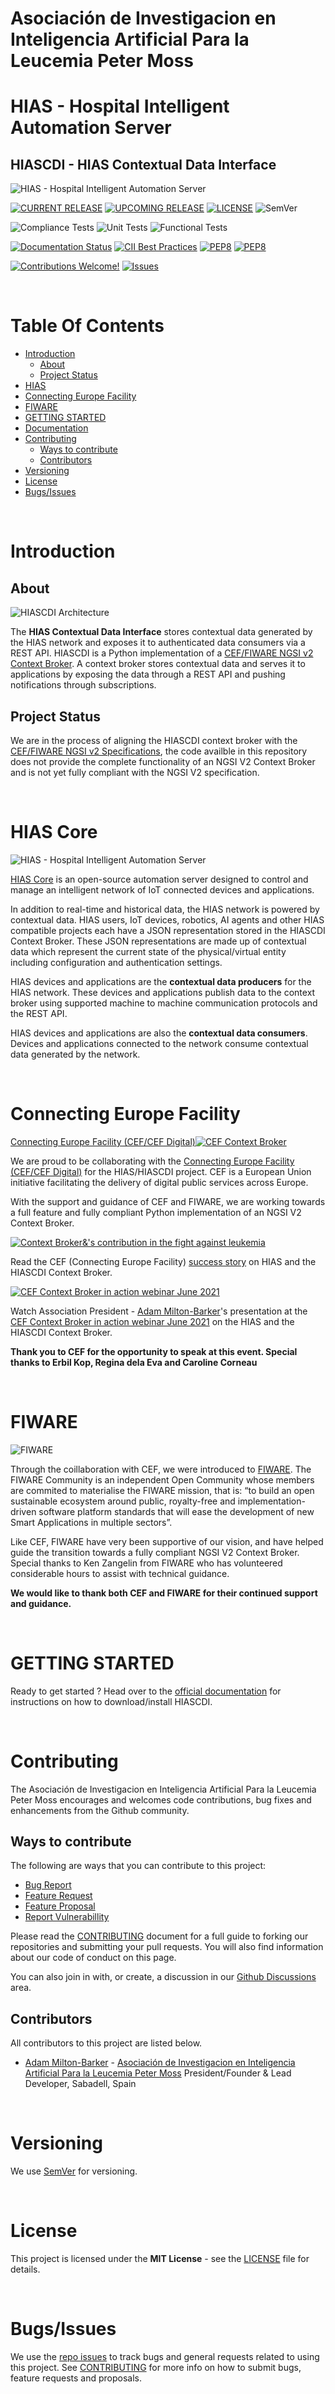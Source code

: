# Asociación de Investigacion en Inteligencia Artificial Para la Leucemia Peter Moss
# HIAS - Hospital Intelligent Automation Server
## HIASCDI - HIAS Contextual Data Interface

![HIAS - Hospital Intelligent Automation Server](assets/images/project-banner.jpg)

[![CURRENT RELEASE](https://img.shields.io/badge/CURRENT%20RELEASE-0.1.0-blue.svg)](https://github.com/AIIAL/HIASCDI/tree/0.1.0)
[![UPCOMING RELEASE](https://img.shields.io/badge/CURRENT%20DEV%20BRANCH-1.0.0-blue.svg)](https://github.com/AIIAL/HIASCDI/tree/1.0.0)  [![LICENSE](https://img.shields.io/badge/LICENSE-MIT-blue.svg)](LICENSE) ![SemVer](https://img.shields.io/badge/semver-2.0.0-blue)

![Compliance Tests](https://img.shields.io/badge/Compliance%20Tests-TODO-red)
![Unit Tests](https://img.shields.io/badge/Unit%20Tests-TODO-red)
![Functional Tests](https://img.shields.io/badge/Functional%20Tests-TODO-red)

[![Documentation Status](https://readthedocs.org/projects/hiascdi/badge/?version=latest)](https://hiascdi.readthedocs.io/en/latest/?badge=latest)
[![CII Best Practices](https://bestpractices.coreinfrastructure.org/projects/5002/badge)](https://bestpractices.coreinfrastructure.org/projects/5002) [![PEP8](https://img.shields.io/badge/code%20style-pep8-orange.svg)](https://www.python.org/dev/peps/pep-0008/) [![PEP8](https://img.shields.io/badge/code%20style-pep8-orange.svg)](https://www.python.org/dev/peps/pep-0008/)

[![Contributions Welcome!](https://img.shields.io/badge/Contributions-Welcome-lightgrey.svg)](CONTRIBUTING.md) [![Issues](https://img.shields.io/badge/Issues-Welcome-lightgrey.svg)](issues)

&nbsp;

# Table Of Contents

- [Introduction](#introduction)
	- [About](#about)
	- [Project Status](#project-status)
- [HIAS](#hias)
- [Connecting Europe Facility](#connecting-europe-facility)
- [FIWARE](#fiware)
- [GETTING STARTED](#getting-started)
- [Documentation](#documentation)
- [Contributing](#contributing)
  - [Ways to contribute](#ways-to-contribute)
  - [Contributors](#contributors)
- [Versioning](#versioning)
- [License](#license)
- [Bugs/Issues](#bugs-issues)

&nbsp;

# Introduction

## About

![HIASCDI Architecture](assets/images/haiscdi-architecture.jpg)

The **HIAS Contextual Data Interface** stores contextual data generated by the HIAS network and exposes it to authenticated data consumers via a REST API. HIASCDI is a Python implementation of a [CEF/FIWARE NGSI v2 Context Broker](https://ec.europa.eu/cefdigital/wiki/display/CEFDIGITAL/Context+Broker). A context broker stores contextual data and serves it to applications by exposing the data through a REST API and pushing notifications through subscriptions.

## Project Status

We are in the process of aligning the HIASCDI context broker with the [CEF/FIWARE NGSI v2 Specifications](https://fiware.github.io/specifications/ngsiv2/stable/), the code availble in this repository does not provide the complete functionality of an NGSI V2 Context Broker and is not yet fully compliant with the NGSI V2 specification.

&nbsp;

# HIAS Core

![HIAS - Hospital Intelligent Automation Server](assets/images/HIAS.jpg)

[HIAS Core](https://github.com/AIIAL/HIAS-Core) is an open-source automation server designed to control and manage an intelligent network of IoT connected devices and applications.

In addition to real-time and historical data, the HIAS network is powered by contextual data. HIAS users, IoT devices, robotics, AI agents and other HIAS compatible projects each have a JSON representation stored in the HIASCDI Context Broker. These JSON representations are made up of contextual data which represent the current state of the physical/virtual entity including configuration and authentication settings.

HIAS devices and applications are the **contextual data producers** for the HIAS network. These devices and applications publish data to the context broker using supported machine to machine communication protocols and the REST API.

HIAS devices and applications are also the **contextual data consumers**. Devices and applications connected to the network consume contextual data generated by the network.

&nbsp;

# Connecting Europe Facility

[Connecting Europe Facility (CEF/CEF Digital)![CEF Context Broker](assets/images/cef-context-broker.jpg)](https://ec.europa.eu/cefdigital/wiki/display/CEFDIGITAL/Context+Broker)

We are proud to be collaborating with the [Connecting Europe Facility (CEF/CEF Digital)](https://ec.europa.eu/cefdigital/wiki/display/CEFDIGITAL/CEF+Digital+Home) for the HIAS/HIASCDI project. CEF is a European Union initiative facilitating the delivery of digital public services across Europe.

With the support and guidance of CEF and FIWARE, we are working towards a full feature and fully compliant Python implementation of an NGSI V2 Context Broker.

[![Context Broker&'s contribution in the fight against leukemia](assets/images/hiascdi-Success-story.jpg)](https://ec.europa.eu/cefdigital/wiki/display/CEFDIGITAL/2021/06/15/Context+Broker%27s+contribution+in+the+fight+against+leukemia)

Read the CEF (Connecting Europe Facility) [success story](https://ec.europa.eu/cefdigital/wiki/display/CEFDIGITAL/2021/06/15/Context+Broker%27s+contribution+in+the+fight+against+leukemia) on HIAS and the HIASCDI Context Broker.

[![CEF Context Broker in action webinar June 2021](assets/images/cef-contex-broker-webinar-june-2021.jpg)](https://www.youtube.com/watch?v=ewuIzWcsPK4&t=694s)

Watch Association President - [Adam Milton-Barker](https://www.leukemiaairesearch.com/association/volunteers/adam-milton-barker "Adam Milton-Barker")'s presentation at the [CEF Context Broker in action webinar June 2021](https://www.youtube.com/watch?v=ewuIzWcsPK4&t=694s) on the HIAS and the HIASCDI Context Broker.

**Thank you to CEF for the opportunity to speak at this event. Special thanks to Erbil Kop, Regina dela Eva and Caroline Corneau**


&nbsp;

# FIWARE

![FIWARE](assets/images/fiware.jpg)

Through the coillaboration with CEF, we were introduced to [FIWARE](https://www.fiware.org/). The FIWARE Community is an independent Open Community whose members are commited to materialise the FIWARE mission, that is: “to build an open sustainable ecosystem around public, royalty-free and implementation-driven software platform standards that will ease the development of new Smart Applications in multiple sectors”.

Like CEF, FIWARE have very been supportive of our vision, and have helped guide the transition towards a fully compliant NGSI V2 Context Broker. Special thanks to Ken Zangelin from FIWARE who has volunteered considerable hours to assist with technical guidance.

**We would like to thank both CEF and FIWARE for their continued support and guidance.**

&nbsp;

# GETTING STARTED

Ready to get started ? Head over to the [official documentation](docs/index.md) for instructions on how to download/install HIASCDI.

&nbsp;

# Contributing
The Asociación de Investigacion en Inteligencia Artificial Para la Leucemia Peter Moss encourages and welcomes code contributions, bug fixes and enhancements from the Github community.

## Ways to contribute

The following are ways that you can contribute to this project:

- [Bug Report](https://github.com/AIIAL/HIASCDI/issues/new?assignees=&labels=&template=bug_report.md&title=)
- [Feature Request](https://github.com/AIIAL/HIASCDI/issues/new?assignees=&labels=&template=feature_request.md&title=)
- [Feature Proposal](https://github.com/AIIAL/HIASCDI/issues/new?assignees=&labels=&template=feature-proposal.md&title=)
- [Report Vulnerabillity](https://github.com/AIIAL/HIASCDI/issues/new?assignees=&labels=&template=report-a-vulnerability.md&title=)

Please read the [CONTRIBUTING](CONTRIBUTING.md "CONTRIBUTING") document for a full guide to forking our repositories and submitting your pull requests. You will also find information about our code of conduct on this page.

You can also join in with, or create, a discussion in our [Github Discussions](https://github.com/AIIAL/HIASCDI/discussions) area.

## Contributors

All contributors to this project are listed below.

- [Adam Milton-Barker](https://www.leukemiaairesearch.com/association/volunteers/adam-milton-barker "Adam Milton-Barker") - [Asociación de Investigacion en Inteligencia Artificial Para la Leucemia Peter Moss](https://www.leukemiaresearchassociation.ai "Asociación de Investigacion en Inteligencia Artificial Para la Leucemia Peter Moss") President/Founder & Lead Developer, Sabadell, Spain

&nbsp;

# Versioning
We use [SemVer](https://semver.org/) for versioning.

&nbsp;

# License
This project is licensed under the **MIT License** - see the [LICENSE](LICENSE "LICENSE") file for details.

&nbsp;

# Bugs/Issues
We use the [repo issues](issues "repo issues") to track bugs and general requests related to using this project. See [CONTRIBUTING](CONTRIBUTING.md "CONTRIBUTING") for more info on how to submit bugs, feature requests and proposals.
